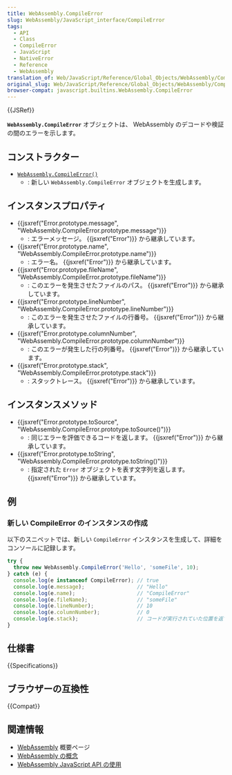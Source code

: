 ```yaml
---
title: WebAssembly.CompileError
slug: WebAssembly/JavaScript_interface/CompileError
tags:
  - API
  - Class
  - CompileError
  - JavaScript
  - NativeError
  - Reference
  - WebAssembly
translation_of: Web/JavaScript/Reference/Global_Objects/WebAssembly/CompileError
original_slug: Web/JavaScript/Reference/Global_Objects/WebAssembly/CompileError
browser-compat: javascript.builtins.WebAssembly.CompileError
---
```


{{JSRef}}

**`WebAssembly.CompileError`** オブジェクトは、 WebAssembly のデコードや検証の間のエラーを示します。

## コンストラクター

- [`WebAssembly.CompileError()`](/ja/docs/Web/JavaScript/Reference/Global_Objects/WebAssembly/CompileError/CompileError)
  - : 新しい `WebAssembly.CompileError` オブジェクトを生成します。

## インスタンスプロパティ

- {{jsxref("Error.prototype.message", "WebAssembly.CompileError.prototype.message")}}
  - : エラーメッセージ。 {{jsxref("Error")}} から継承しています。
- {{jsxref("Error.prototype.name", "WebAssembly.CompileError.prototype.name")}}
  - : エラー名。 {{jsxref("Error")}} から継承しています。
- {{jsxref("Error.prototype.fileName", "WebAssembly.CompileError.prototype.fileName")}}
  - : このエラーを発生させたファイルのパス。 {{jsxref("Error")}} から継承しています。
- {{jsxref("Error.prototype.lineNumber", "WebAssembly.CompileError.prototype.lineNumber")}}
  - : このエラーを発生させたファイルの行番号。 {{jsxref("Error")}} から継承しています。
- {{jsxref("Error.prototype.columnNumber", "WebAssembly.CompileError.prototype.columnNumber")}}
  - : このエラーが発生した行の列番号。 {{jsxref("Error")}} から継承しています。
- {{jsxref("Error.prototype.stack", "WebAssembly.CompileError.prototype.stack")}}
  - : スタックトレース。 {{jsxref("Error")}} から継承しています。

## インスタンスメソッド

- {{jsxref("Error.prototype.toSource", "WebAssembly.CompileError.prototype.toSource()")}}
  - : 同じエラーを評価できるコードを返します。 {{jsxref("Error")}} から継承しています。
- {{jsxref("Error.prototype.toString", "WebAssembly.CompileError.prototype.toString()")}}
  - : 指定された `Error` オブジェクトを表す文字列を返します。{{jsxref("Error")}} から継承しています。

## 例

### 新しい CompileError のインスタンスの作成

以下のスニペットでは、新しい `CompileError` インスタンスを生成して、詳細をコンソールに記録します。

```js
try {
  throw new WebAssembly.CompileError('Hello', 'someFile', 10);
} catch (e) {
  console.log(e instanceof CompileError); // true
  console.log(e.message);                 // "Hello"
  console.log(e.name);                    // "CompileError"
  console.log(e.fileName);                // "someFile"
  console.log(e.lineNumber);              // 10
  console.log(e.columnNumber);            // 0
  console.log(e.stack);                   // コードが実行されていた位置を返す
}
```

## 仕様書

{{Specifications}}

## ブラウザーの互換性

{{Compat}}

## 関連情報

- [WebAssembly](/ja/docs/WebAssembly) 概要ページ
- [WebAssembly の概念](/ja/docs/WebAssembly/Concepts)
- [WebAssembly JavaScript API の使用](/ja/docs/WebAssembly/Using_the_JavaScript_API)
